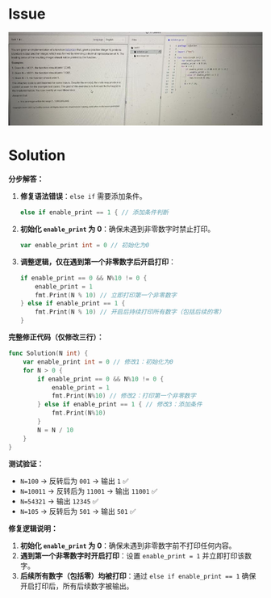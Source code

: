 # Issue 
![alt text](image.png)

# Solution
**分步解答：**

1. **修复语法错误**：`else if` 需要添加条件。  
   ```go
   else if enable_print == 1 { // 添加条件判断
   ```

2. **初始化 `enable_print` 为 0**：确保未遇到非零数字时禁止打印。  
   ```go
   var enable_print int = 0 // 初始化为0
   ```

3. **调整逻辑，仅在遇到第一个非零数字后开启打印**：  
   ```go
   if enable_print == 0 && N%10 != 0 {
       enable_print = 1
       fmt.Print(N % 10) // 立即打印第一个非零数字
   } else if enable_print == 1 {
       fmt.Print(N % 10) // 开启后持续打印所有数字（包括后续的零）
   }
   ```

**完整修正代码（仅修改三行）：**
```go
func Solution(N int) {
    var enable_print int = 0 // 修改1：初始化为0
    for N > 0 {
        if enable_print == 0 && N%10 != 0 {
            enable_print = 1
            fmt.Print(N%10) // 修改2：打印第一个非零数字
        } else if enable_print == 1 { // 修改3：添加条件
            fmt.Print(N%10) 
        }
        N = N / 10
    }
}
```

**测试验证：**  
- `N=100` → 反转后为 `001` → 输出 `1` ✅  
- `N=10011` → 反转后为 `11001` → 输出 `11001` ✅  
- `N=54321` → 输出 `12345` ✅  
- `N=105` → 反转后为 `501` → 输出 `501` ✅  

**修复逻辑说明：**  
1. **初始化 `enable_print` 为 0**：确保未遇到非零数字前不打印任何内容。  
2. **遇到第一个非零数字时开启打印**：设置 `enable_print = 1` 并立即打印该数字。  
3. **后续所有数字（包括零）均被打印**：通过 `else if enable_print == 1` 确保开启打印后，所有后续数字被输出。